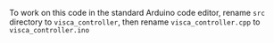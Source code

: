 To work on this code in the standard Arduino code editor, rename `src` directory to `visca_controller`, then rename
`visca_controller.cpp` to `visca_controller.ino`
